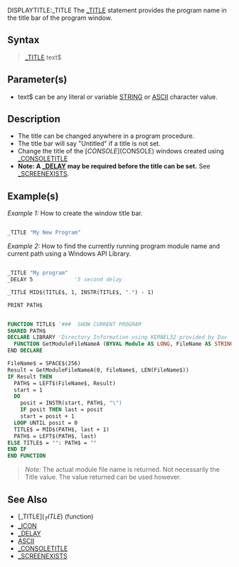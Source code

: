 DISPLAYTITLE:_TITLE
The [_TITLE](_TITLE) statement provides the program name in the title bar of the program window.


## Syntax

>  [_TITLE](_TITLE) text$


## Parameter(s)

* text$ can be any literal or variable [STRING](STRING) or [ASCII](ASCII) character value.


## Description

* The title can be changed anywhere in a program procedure.
* The title bar will say "Untitled" if a title is not set.
* Change the title of the [$CONSOLE]($CONSOLE) windows created using [_CONSOLETITLE](_CONSOLETITLE)
* **Note: A [_DELAY](_DELAY) may be required before the title can be set.** See [_SCREENEXISTS](_SCREENEXISTS).


## Example(s)

*Example 1:* How to create the window title bar.

```vb

_TITLE "My New Program" 

```


*Example 2:* How to find the currently running program module name and current path using a Windows API Library.

```vb

_TITLE "My program"
_DELAY 5             '5 second delay

_TITLE MID$(TITLE$, 1, INSTR(TITLE$, ".") - 1)

PRINT PATH$


FUNCTION TITLE$ '###  SHOW CURRENT PROGRAM
SHARED PATH$
DECLARE LIBRARY 'Directory Information using KERNEL32 provided by Dav
  FUNCTION GetModuleFileNameA (BYVAL Module AS LONG, FileName AS STRING, BYVAL nSize AS LONG)
END DECLARE

FileName$ = SPACE$(256)
Result = GetModuleFileNameA(0, FileName$, LEN(FileName$))
IF Result THEN
  PATH$ = LEFT$(FileName$, Result)
  start = 1
  DO
    posit = INSTR(start, PATH$, "\")
    IF posit THEN last = posit
    start = posit + 1
  LOOP UNTIL posit = 0
  TITLE$ = MID$(PATH$, last + 1)
  PATH$ = LEFT$(PATH$, last)
ELSE TITLE$ = "": PATH$ = ""
END IF
END FUNCTION 

```
>  *Note:* The actual module file name is returned. Not necessarily the Title value. The value returned can be used however.


## See Also

* [_TITLE$](_TITLE$) (function)
* [_ICON](_ICON)
* [_DELAY](_DELAY)
* [ASCII](ASCII)
* [_CONSOLETITLE](_CONSOLETITLE)
* [_SCREENEXISTS](_SCREENEXISTS)




